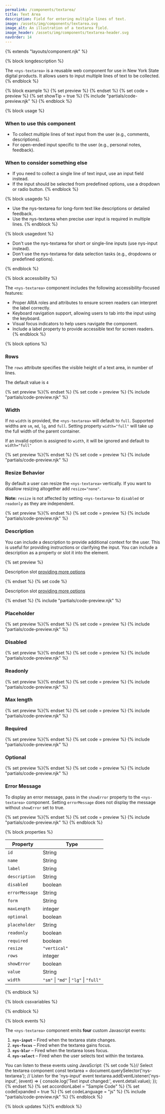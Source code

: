 ```yaml
---
permalink: /components/textarea/
title: Text Area
description: Field for entering multiple lines of text.
image: /assets/img/components/textarea.svg
image_alt: An illustration of a textarea field.
image_header: /assets/img/components/textarea-header.svg
navOrder: 14
---
```


{% extends "layouts/component.njk" %}

{% block longdescription %}

The `<nys-textarea>` is a reusable web component for use in New York State digital products. It allows users to input multiple lines of text to be collected.
{% endblock %}

{% block example %}
  {% set preview %}<nys-textarea
  id="quote"
  label="Enter your favorite quote:"
  value="Majorities, of course, start with minorities.">
</nys-textarea>{% endset %}
  {% set code = preview %}
  {% set showTip = true %}
  {% include "partials/code-preview.njk" %}
{% endblock %}


{% block usage %}

### When to use this component
  - To collect multiple lines of text input from the user (e.g., comments, descriptions).
  - For open-ended input specific to the user (e.g., personal notes, feedback).
### When to consider something else
  - If you need to collect a single line of text input, use an input field instead.
  - If the input should be selected from predefined options, use a dropdown or radio button.
{% endblock %}

{% block usagedo %}

  - Use the nys-textarea for long-form text like descriptions or detailed feedback.
  - Use the nys-textarea when precise user input is required in multiple lines.
{% endblock %}

{% block usagedont %}

  - Don't use the nys-textarea for short or single-line inputs (use nys-input instead).
  - Don't use the nys-textarea for data selection tasks (e.g., dropdowns or predefined options).

{% endblock %}

{% block accessibility %}

The `<nys-textarea>` component includes the following accessibility-focused features:

  - Proper ARIA roles and attributes to ensure screen readers can interpret the label correctly.
  - Keyboard navigation support, allowing users to tab into the input using the keyboard.
  - Visual focus indicators to help users navigate the component.
  - Include a label property to provide accessible text for screen readers.
{% endblock %}

{% block options %}

### Rows
The `rows` attribute specifies the visible height of a text area, in number of lines.

The default value is `4`

  {% set preview %}<nys-textarea label="This textarea renders with 6 rows" rows="6"></nys-textarea>{% endset %}
  {% set code = preview %}
  {% include "partials/code-preview.njk" %}

### Width
If no `width` is provided, the `<nys-textarea>` will default to `full`. Supported widths are `sm`, `md`, `lg`, and `full`. Setting property `width="full"` will take up the full width of the parent container.

If an invalid option is assigned to `width`, it will be ignored and default to `width="full"`

  {% set preview %}<nys-textarea width="md" label="This textarea is md"></nys-textarea>{% endset %}
  {% set code = preview %}
  {% include "partials/code-preview.njk" %}

### Resize Behavior
By default a user can resize the `<nys-textarea>` vertically. If you want to disallow resizing altogether add `resize="none"`.

**Note:** `resize` is not affected by setting `<nys-textarea>` to `disabled` or `readonly` as they are independent.

  {% set preview %}<nys-textarea label="This textarea is not resizable" resize="none"></nys-textarea>{% endset %}
  {% set code = preview %}
  {% include "partials/code-preview.njk" %}

### Description
You can include a description to provide additional context for the user. This is useful for providing instructions or clarifying the input. You can include a description as a property or slot it into the element.

  {% set preview %}<nys-textarea label="Label" description="description property"></nys-textarea>
<br />
<nys-textarea label="Label">
  <p slot="description">Description slot 
    <a href="https://ny.gov">providing more options</a>
  </p>
</nys-textarea>{% endset %}
  {% set code %}<nys-textarea label="Label" description="description property"></nys-textarea>
<nys-textarea label="Label">
  <p slot="description">Description slot 
    <a href="https://ny.gov">providing more options</a>
  </p>
</nys-textarea>{% endset %}
  {% include "partials/code-preview.njk" %}

### Placeholder 
  {% set preview %}<nys-textarea label="Placeholder" placeholder="this is a placeholder"></nys-textarea>{% endset %}
  {% set code = preview %}
  {% include "partials/code-preview.njk" %}

### Disabled 
  {% set preview %}<nys-textarea label="Disabled textarea" disabled></nys-textarea>{% endset %}
  {% set code = preview %}
  {% include "partials/code-preview.njk" %}

### Readonly
  {% set preview %}<nys-textarea readonly label="Readonly textarea" value="This text cannot be changed"></nys-textarea>{% endset %}
  {% set code = preview %}
  {% include "partials/code-preview.njk" %}

### Max length
  {% set preview %}<nys-textarea maxlength="10" label="Max Length" description="You cannot type more than 10 characters in the below field"></nys-textarea>{% endset %}
  {% set code = preview %}
  {% include "partials/code-preview.njk" %}

### Required
  {% set preview %}<nys-textarea required label="Required textarea"></nys-textarea>{% endset %}
  {% set code = preview %}
  {% include "partials/code-preview.njk" %}

### Optional
  {% set preview %}<nys-textarea optional label="Optional textarea"></nys-textarea>{% endset %}
  {% set code = preview %}
  {% include "partials/code-preview.njk" %}

### Error Message
To display an error message, pass in the `showError` property to the `<nys-textarea>` component. Setting `errorMessage` does not display the message without `showError` set to true.

  {% set preview %}<nys-textarea showError errorMessage="You did not provide a value for this field." label="Describe the incident" ></nys-textarea>{% endset %}
  {% set code = preview %}
  {% include "partials/code-preview.njk" %}
{% endblock %}

{% block properties %}

| Property       | Type                                   |
|----------------|----------------------------------------|
| `id`           | String                                 |
| `name`         | String                                 |
| `label`        | String                                 |
| `description`  | String                                 |
| `disabled`     | boolean                                |
| `errorMessage` | String                                 |
| `form`         | String                                 |
| `maxLength`    | integer                                |
| `optional`     | boolean                                |
| `placeholder`  | String                                 |
| `readonly`     | boolean                                |
| `required`     | boolean                                |
| `resize`       | `"vertical"` |\ `"none"`               |
| `rows`         | integer                                |
| `showError`    | boolean                                |
| `value`        | String                                 |
| `width`        | `"sm"` \| `"md"` \| `"lg"` \| `"full"` |

{% endblock %}

{% block cssvariables %}


{% endblock %}

{% block events %}

The `<nys-textarea>` component emits **four** custom Javascript events:

1.  **`nys-input`** – Fired when the textarea state changes.
2.  **`nys-focus`** – Fired when the textarea gains focus.
3.  **`nys-blur`** – Fired when the textarea loses focus.
4.  **`nys-select`** – Fired when the user selects text within the textarea.

You can listen to these events using JavaScript:
{% set code %}// Select the textarea component
const textarea = document.querySelector('nys-textarea');
// Listen for the 'nys-input' event
textarea.addEventListener('nys-input', (event) => {
  console.log('Text input changed:', event.detail.value);
});{% endset %}
{% set accordionLabel = "Sample Code" %}
{% set codeExpanded = true %}
{% set codeLanguage = "js" %}
{% include "partials/code-preview.njk" %}
{% endblock %}

{% block updates %}{% endblock %}